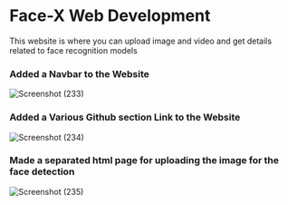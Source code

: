 
# Face-X Web Development

This website is where you can upload image and video and get details related to face recognition models

### Added a Navbar to the Website 
![Screenshot (233)](https://user-images.githubusercontent.com/75840118/194742391-7dd70b61-7625-4bd9-8d2d-4fffa3211647.png)
### Added a Various Github section Link to the Website
![Screenshot (234)](https://user-images.githubusercontent.com/75840118/194742397-241732de-f919-494c-aea3-20e66512b2e7.png)
### Made a separated html page for uploading the image for the face detection
![Screenshot (235)](https://user-images.githubusercontent.com/75840118/194742400-889c3104-58d3-4e03-a0f7-c4f264342af9.png)
